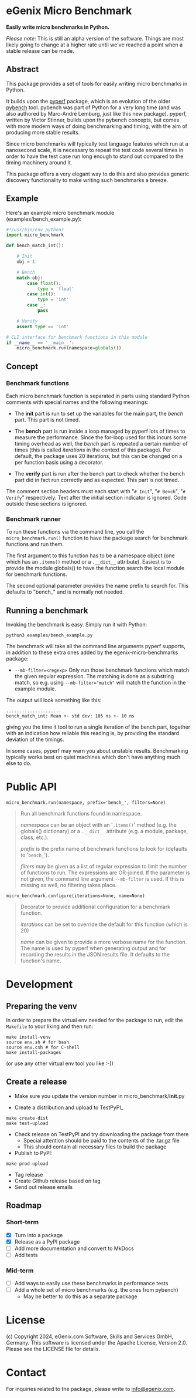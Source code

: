 
# eGenix Micro Benchmark

**Easily write micro benchmarks in Python.**

*Please note*: This is still an alpha version of the software. Things are most likely going to change at a higher rate until we've reached a point when a stable release can be made.

## Abstract

This package provides a set of tools for easily writing micro benchmarks in Python.

It builds upon the [pyperf](https://pypi.org/project/pyperf/) package, which is an evolution of the older [pybench](https://github.com/python/cpython/tree/v3.6.15/Tools/pybench) tool. pybench was part of Python for a very long time (and was also authored by Marc-André Lemburg, just like this new package). pyperf, written by Victor Stinner, builds upon the pybench concepts, but comes with more modern ways of doing benchmarking and timing, with the aim of producing more stable results.

Since micro benchmarks will typically test language features which run at a nanosecond scale, it is necessary to repeat the test code several times in order to have the test case run long enough to stand out compared to the timing machinery around it.

This package offers a very elegant way to do this and also provides generic discovery functionality to make writing such benchmarks a breeze.

## Example

Here's an example micro benchmark module (examples/bench_example.py):

```python
#!/usr/bin/env python3
import micro_benchmark

def bench_match_int():

    # Init
    obj = 1

    # Bench
    match obj:
        case float():
            type = 'float'
        case int():
            type = 'int'
        case _:
            pass

    # Verify
    assert type == 'int'

# CLI interface for benchmark functions in this module
if __name__ == '__main__':
    micro_benchmark.run(namespace=globals())
```

## Concept

### Benchmark functions

Each micro benchmark function is separated in parts using standard Python comments with special names and the following meanings:

- The **init** part is run to set up the variables for the main part, the *bench* part. This part is not timed.

- The **bench** part is run inside a loop managed by pyperf lots of times to measure the performance. Since the for-loop used for this incurs some timing overhead as well, the *bench* part is repeated a certain number of times (this is called *iterations* in the context of this package). Per default, the package uses 20 iterations, but this can be changed on a per function basis using a decorator.

- The **verify** part is run after the bench part to check whether the bench part did in fact run correctly and as expected. This part is not timed.

The comment section headers must each start with "`# Init`", "`# Bench`", "`# Verify`" respectively. Text after the initial section indicator is ignored. Code outside these sections is ignored.

### Benchmark runner

To run these functions via the command line, you call the `micro_benchmark.run()` function to have the package search for benchmark functions and run them.

The first argument to this function has to be a namespace object (one which has an `.items()` method or a `.__dict__` attribute). Easiest is to provide the module globals() to have the function search the local module for benchmark functions.

The second optional parameter provides the name prefix to search for. This defaults to "bench_" and is normally not needed.

## Running a benchmark

Invoking the benchmark is easy. Simply run it with Python:

```
python3 examples/bench_example.py
```

The benchmark will take all the command line arguments pyperf supports, in addition to these extra ones added by the egenix-micro-benchmarks package:

- `--mb-filter=<regexp>`
  Only run those benchmark functions which match the given regular expression. The matching is done as a substring match, so e.g. using `--mb-filter="match"` will match the function in the example module.

The output will look something like this:

```
.....................
bench_match_int: Mean +- std dev: 105 ns +- 10 ns
```

giving you the time it tool to run a single iteration of the bench part, together with an indication how reliable this reading is, by providing the standard deviation of the timings.

In some cases, pyperf may warn you about unstable results. Benchmarking typically works best on quiet machines which don't have anything much else to do.

# Public API

`micro_benchmark.run(namespace, prefix='bench_', filters=None)`

> Run all benchmark functions found in namespace.
>
> *namespace* can be an object with an '`.items()`' method (e.g. the
globals() dictionary) or a `.__dict__` attribute (e.g. a module,
package, class, etc.).
>
> *prefix* is the prefix name of benchmark functions to look for
(defaults to '`bench_`').
>
> *filters* may be given as a list of regular expression to limit the
number of functions to run.  The expressions are OR-joined. If the
parameter is not given, the command line argument `--mb-filter` is used.
If this is missing as well, no filtering takes place.

`micro_benchmark.configure(iterations=None, name=None)`

> Decorator to provide additional configuration for a benchmark function.
>
> *iterations* can be set to override the default for this function
(which is 20)
>
> *name* can be given to provide a more verbose name for the function.
The name is used by pyperf when generating output and for recording the
results in the JSON results file. It defaults to the function's name.

# Development

## Preparing the venv

In order to prepare the virtual env needed for the package to run, edit the `Makefile` to your liking and then run:

```
make install-venv
source env.sh # for bash
source env.csh # for C-shell
make install-packages
```

(or use any other virtual env tool you like :-))

## Create a release

- Make sure you update the version number in micro_benchmark/__init__.py

- Create a distribution and upload to TestPyPI_
```
make create-dist
make test-upload
```
- Check release on TestPyPI and try downloading the package from there
  - Special attention should be paid to the contents of the .tar.gz file
  - This should contain all necessary files to build the package
- Publish to PyPI:
```
make prod-upload
```
- Tag release
- Create Github release based on tag
- Send out release emails

## Roadmap

### Short-term

- [x] Turn into a package
- [x] Release as a PyPI package
- [ ] Add more documentation and convert to MkDocs
- [ ] Add tests

### Mid-term

- [ ] Add ways to easily use these benchmarks in performance tests
- [ ] Add a whole set of micro benchmarks (e.g. the ones from pybench)
  - May be better to do this as a separate package

# License

(c) Copyright 2024, eGenix.com Software, Skills and Services GmbH, Germany.
This software is licensed under the Apache License, Version 2.0.
Please see the LICENSE file for details.


# Contact

For inquiries related to the package, please write to info@egenix.com.
